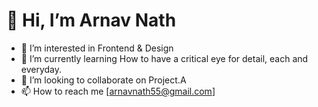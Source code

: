 # 👋 Hi, I’m Arnav Nath
- 👀 I’m interested in Frontend & Design
- 🌱 I’m currently learning How to have a critical eye for detail, each and everyday.
- 💞️ I’m looking to collaborate on Project.A
- 📫 How to reach me [arnavnath55@gmail.com]

<!---
ArnavNath550/ArnavNath550 is a ✨ special ✨ repository because its `README.md` (this file) appears on your GitHub profile.
You can click the Preview link to take a look at your changes.
--->
